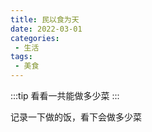 ```yaml
---
title: 民以食为天
date: 2022-03-01
categories:
 - 生活
tags:
 - 美食
---
```

:::tip
看看一共能做多少菜
:::
<!-- more -->
记录一下做的饭，看下会做多少菜